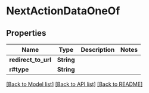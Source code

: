 # NextActionDataOneOf

## Properties

Name | Type | Description | Notes
------------ | ------------- | ------------- | -------------
**redirect_to_url** | **String** |  | 
**r#type** | **String** |  | 

[[Back to Model list]](../README.md#documentation-for-models) [[Back to API list]](../README.md#documentation-for-api-endpoints) [[Back to README]](../README.md)


